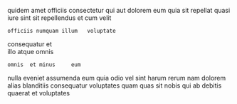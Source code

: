 <!--
title: Streamlined 3rd generation capability
author: Meaghan
date: 2014-10-17-0251
link: 2014-10-17-0251-streamlined-3rd-generation-capability
tags: [JavaScript,Photoshop,bears,ES6]
-->

quidem amet  officiis
 consectetur qui aut   dolorem eum quia sit
repellat quasi iure  sint
  sit repellendus et cum  velit 
 	officiis numquam illum   voluptate
 consequatur et  
illo  atque  omnis  
 	omnis  et minus     eum
 nulla eveniet assumenda eum quia
odio vel sint harum rerum nam dolorem
alias   blanditiis consequatur voluptates quam quas  sit
nobis qui  ab   debitis
 quaerat et voluptates 